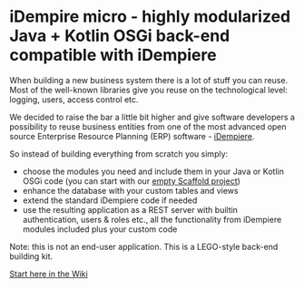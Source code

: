# iDempire micro - highly modularized Java + Kotlin OSGi back-end compatible with iDempiere

When building a new business system there is a lot of stuff you can reuse. Most of the well-known libraries give you reuse on the technological level: logging, users, access control etc.

We decided to raise the bar a little bit higher and give software developers a possibility to reuse business entities from one of the most advanced open source Enterprise Resource Planning (ERP) software - [iDempiere](http://www.idempiere.org/).

So instead of building everything from scratch you simply:

- choose the modules you need and include them in your Java or Kotlin OSGi code (you can start with our [empty Scaffold project](https://github.com/iDempiere-micro/Scaffold))
- enhance the database with your custom tables and views
- extend the standard iDempiere code if needed
- use the resulting application as a REST server with builtin authentication, users & roles etc., all the functionality from iDempiere modules included plus your custom code

Note: this is not an end-user application. This is a LEGO-style back-end building kit.

[Start here in the Wiki](https://github.com/iDempiere-micro/Docs/wiki)
